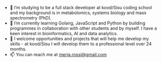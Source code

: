 - 👀 I’m studying to be a full stack developer at kood/Sisu coding school and my background is in metabolomics, systems biology and mass spectrometry (PhD). 
- 🌱 I’m currently learning Golang, JavaScript and Python by building programmes in collaboration with other students and by myself. I have a keen interest in bioinformatics, AI and data analytics.
- 💞️ I welcome opportunities and projects that will help me develop my skills - at kood/Sisu I will develop them to a professional level over 24 months.
- 📫 You can reach me at merja.rossi@gmail.com

<!---
MerjaR/MerjaR is a ✨ special ✨ repository because its `README.md` (this file) appears on your GitHub profile.
You can click the Preview link to take a look at your changes.
--->
